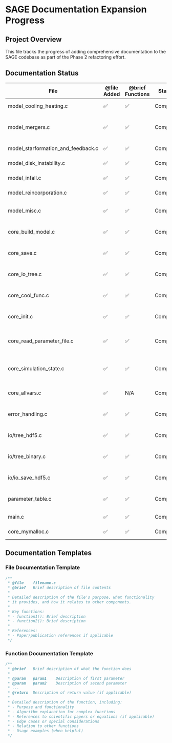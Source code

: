 # SAGE Documentation Expansion Progress

## Project Overview
This file tracks the progress of adding comprehensive documentation to the SAGE codebase as part of the Phase 2 refactoring effort.

## Documentation Status

| File | @file Added | @brief Functions | Status | Completion Date | Notes |
|------|------------|------------------|--------|-----------------|-------|
| model_cooling_heating.c | ✅ | ✅ | Complete | 2025-03-08 | Added @file documentation |
| model_mergers.c | ✅ | ✅ | Complete | 2025-03-08 | Added @file documentation and @brief for estimate_merging_time() |
| model_starformation_and_feedback.c | ✅ | ✅ | Complete | 2025-03-08 | Added @file documentation |
| model_disk_instability.c | ✅ | ✅ | Complete | | Already well documented |
| model_infall.c | ✅ | ✅ | Complete | | Already well documented |
| model_reincorporation.c | ✅ | ✅ | Complete | | Already well documented |
| model_misc.c | ✅ | ✅ | Complete | 2025-03-08 | Added @file documentation and @brief for all functions |
| core_build_model.c | ✅ | ✅ | Complete | 2025-03-08 | Added @file documentation and @brief for all functions |
| core_save.c | ✅ | ✅ | Complete | 2025-03-08 | Added @file documentation and @brief for all functions |
| core_io_tree.c | ✅ | ✅ | Complete | 2025-03-08 | Added @file documentation and @brief for all functions |
| core_cool_func.c | ✅ | ✅ | Complete | 2025-03-08 | Added @file documentation and @brief for all functions |
| core_init.c | ✅ | ✅ | Complete | 2025-03-08 | Added @file documentation and @brief for all functions |
| core_read_parameter_file.c | ✅ | ✅ | Complete | 2025-03-08 | Added @file documentation and @brief for read_parameter_file() |
| core_simulation_state.c | ✅ | ✅ | Complete | 2025-03-08 | Added @file documentation and improved @brief for all functions |
| core_allvars.c | ✅ | N/A | Complete | 2025-03-08 | Added @file documentation (no functions to document) |
| error_handling.c | ✅ | ✅ | Complete | 2025-03-08 | Added @file documentation and @brief for all functions |
| io/tree_hdf5.c | ✅ | ✅ | Complete | 2025-03-08 | Added @file documentation and @brief for all functions |
| io/tree_binary.c | ✅ | ✅ | Complete | 2025-03-08 | Added @file documentation and @brief for all functions |
| io/io_save_hdf5.c | ✅ | ✅ | Complete | 2025-03-08 | Added @file documentation and @brief for key functions |
| parameter_table.c | ✅ | ✅ | Complete | 2025-03-08 | Added @file documentation and @brief for all functions |
| main.c | ✅ | ✅ | Complete | | Already well documented |
| core_mymalloc.c | ✅ | ✅ | Complete | | Already well documented |

## Documentation Templates

### File Documentation Template
```c
/**
 * @file    filename.c
 * @brief   Brief description of file contents
 *
 * Detailed description of the file's purpose, what functionality 
 * it provides, and how it relates to other components.
 *
 * Key functions:
 * - function1(): Brief description
 * - function2(): Brief description
 *
 * References:
 * - Paper/publication references if applicable
 */
```

### Function Documentation Template
```c
/**
 * @brief   Brief description of what the function does
 *
 * @param   param1    Description of first parameter
 * @param   param2    Description of second parameter
 * ...
 * @return  Description of return value (if applicable)
 *
 * Detailed description of the function, including:
 * - Purpose and functionality
 * - Algorithm explanation for complex functions
 * - References to scientific papers or equations (if applicable)
 * - Edge cases or special considerations
 * - Relation to other functions
 * - Usage examples (when helpful)
 */
```
